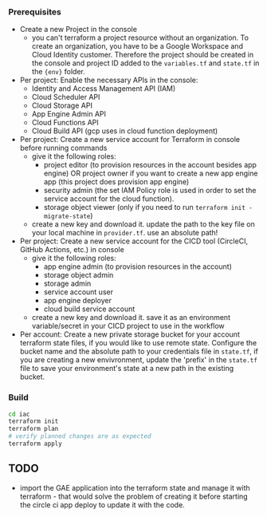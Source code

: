 ### Prerequisites
- Create a new Project in the console 
  - you can't terraform a project resource without an organization. To create an organization, you have to be a Google Workspace and Cloud Identity customer. Therefore the project should be created in the console and project ID added to the `variables.tf` and `state.tf` in the `{env}` folder. 
- Per project: Enable the necessary APIs in the console: 
  - Identity and Access Management API (IAM)
  - Cloud Scheduler API
  - Cloud Storage API
  - App Engine Admin API
  - Cloud Functions API
  - Cloud Build API (gcp uses in cloud function deployment)
- Per project: Create a new service account for Terraform in console before running commands
  - give it the following roles:
    - project editor (to provision resources in the account besides app engine) OR project owner if you want to create a new app engine app (this project does provision app engine)
    - security admin (the set IAM Policy role is used in order to set the service account for the cloud function). 
    - storage object viewer (only if you need to run `terraform init -migrate-state`)
  - create a new key and download it. update the path to the key file on your local machine in `provider.tf`. use an absolute path!
- Per project: Create a new service account for the CICD tool (CircleCI, GitHub Actions, etc.) in console 
  - give it the following roles:
    - app engine admin  (to provision resources in the account)
    - storage object admin 
    - storage admin 
    - service account user 
    - app engine deployer 
    - cloud build service account 
  - create a new key and download it. save it as an environment variable/secret in your CICD project to use in the workflow
- Per account: Create a new private storage bucket for your account terraform state files, if you would like to use remote state. Configure the bucket name and the absolute path to your credentials file in `state.tf`, if you are creating a new envivronment, update the 'prefix' in the `state.tf` file to save your environment's state at a new path in the existing bucket. 

### Build 
```bash
cd iac
terraform init
terraform plan
# verify planned changes are as expected
terraform apply
```


## TODO 
- import the GAE application into the terraform state and manage it with terraform - that would solve the problem of creating it before starting the circle ci app deploy to update it with the code. 
